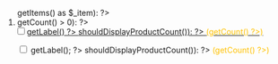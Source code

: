 <ol>
<?php foreach ($this->getItems() as $_item): ?>
    <li class="control">
        <?php if ($_item->getCount() > 0): ?>
            <form>
                <span class="check-box">
                    <input type="checkbox" name="vehicle" style="margin: 0 0 0 0 ;" onclick='window.location.assign("<?php echo $this->urlEscape($_item->getUrl()) ?>")'/>
                </span>
                <a href="<?php echo $this->urlEscape($_item->getUrl()) ?>">
                    <?php echo $_item->getLabel() ?>
                    <?php if ($this->shouldDisplayProductCount()): ?>
                    <span style="color: #ffc100; padding: 0 0 3px;">(<?php echo $_item->getCount() ?>)</span>
                    <?php endif; ?>
                </a>
            </form>
        <?php else: ?>
            <form>
                <span class="check-box">
                    <input type="checkbox" name="vehicle" onclick='window.location.assign("<?php echo $this->urlEscape($_item->getUrl()) ?>")'/>
                </span>
                <span>
                    <?php echo $_item->getLabel(); ?>
                    <?php if ($this->shouldDisplayProductCount()): ?>
                        <span class="count" style="color: #ffc100; padding: 0 0 3px;">(<?php echo $_item->getCount() ?>)</span>
                    <?php endif; ?>
                </span>
            </form>
        <?php endif; ?>
    </li>
<?php endforeach ?>
</ol>
